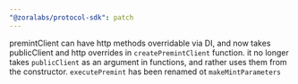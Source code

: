 ```yaml
---
"@zoralabs/protocol-sdk": patch
---
```


premintClient can have http methods overridable via DI, and now takes publicClient and http overrides in `createPremintClient` function. it no longer takes `publicClient` as an argument in functions, and rather uses them from the constructor.  `executePremint` has been renamed ot `makeMintParameters`

